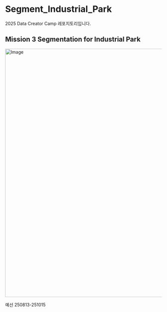 # Segment_Industrial_Park  

2025 Data Creator Camp 레포지토리입니다.

## Mission 3 Segmentation for Industrial Park
<img width="1749" height="801" alt="Image" src="https://github.com/user-attachments/assets/88a041cb-2d3a-4429-aeac-b6b7e752c5c6" />

예선 250813-251015  

